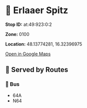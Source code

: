 # 🚉 Erlaaer Spitz


**Stop ID:** at:49:923:0:2

**Zone:** 0100

**Location:** 48.13774281, 16.32396975

[Open in Google Maps](https://www.google.com/maps?q=48.13774281,16.32396975)

## 🚆 Served by Routes

### 🚌 Bus
- 64A
- N64
